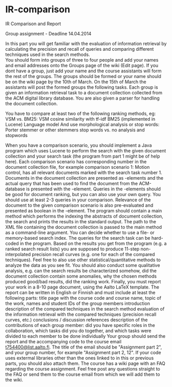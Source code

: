 IR-comparison
=============

IR Comparison and Report

Group assignment - Deadline 14.04.2014

In this part you will get familiar with the evaluation of information retrieval by calculating the precision and recall of queries and comparing different techniques used in the search methods.  
You should form into groups of three to four people and add your names and email addresses onto the Groups page of the wiki (Edit page). If you dont have a group, just add your name and the course assistants will form the rest of the groups. The groups should be formed or your name should be on the wiki page by the 10th of March. On the 15th of March the assistants will post the formed groups the following tasks.
Each group is given an information retrieval task to a document collection collected from the ACM digital library database. You are also given a parser for handling the document collection. 

You have to compare at least two of the following ranking methods, eg: VSM vs. BM25:
VSM cosine similarity with tf-idf
BM25 (implemented in Lucene)
Language model
And use morphological analysis or stop words:
Porter stemmer or other stemmers
stop words vs. no analysis and stopwords

When you have a comparison scenario, you should implement a Java program which uses Lucene to perform the search with the given document collection and your search task (the program from part 1 might be of help here). Each comparison scenario has corresponding number in the document collection file, for example comparison scenario 1: Motion control, has all relevant documents marked with the search task number 1. Documents in the document collection are presented as <item>-elements and the actual query that has been used to find the document from the ACM-database is presented with the <query>-element. Queries in the <query>-elements should be good for document ranking, but you can also use your own query. You should use at least 2-3 queries in your comparison. Relevance of the document to the given comparison scenario is also pre-evaluated and presented as boolean in the <relevance>-element. 
The program should contain a main method which performs the indexing the abstracts of document collection, the search and prints the results in the standard output. The path to the XML file containing the document collection is passed to the main method as a command-line argument. You can decide whether to use a file- or memory-based search index. The queries for the search task can be hard-coded in the program.
Based on the results you get from the program (e.g. a ranked search result lists) you are supposed to produce 11-step non-interpolated precision recall curves (e.g. one for each of the compared techniques). Feel free to also use other statistical/quantitative methods to analyze the data as you see fit. You should also conduct some qualitative analysis, e.g. can the search results be characterized somehow, did the document collection contain some anomalies, why the chosen methods produced good/bad results, did the ranking work.
Finally, you must report your work in a 8-10 page document, using the Aalto LaTeX template. The report can be written in English or Finnish and must include at least the following parts:
title page with the course code and course name, topic of the work, names and student IDs of the group members
introduction
description of the compared techniques in the search method
evaluation of the information retrieval with the compared techniques (precision recall curves, etc.)
conclusions / discussion
references
description of the contributions of each group member: did you have specific roles in the collaboration, which tasks did you do together, and which tasks were divided to each member to be done individually
Your group should send the report and the accompanying code to the course email t754400@list.aalto.fi. The title of the email should be "Assignment part 2", and your group number, for example "Assignment part 2, 12". If your code uses extermal libraries other than the ones linked to in this or previous parts, you should also attach them.
The course has a wiki page with an FAQ regarding the course assignment. Feel free post any questions straight to the FAQ or send them to the course email from which we will add them to the wiki.
